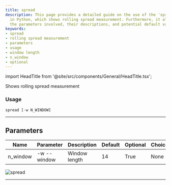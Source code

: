 ```yaml
---
title: spread
description: This page provides a detailed guide on the use of the 'spread' function
  in Python, which shows rolling spread measurement. Furthermore, it also presents
  the parameters involved, their descriptions, and potential default values.
keywords:
- spread
- rolling spread measurement
- parameters
- usage
- window length
- n_window
- optional
---
```


import HeadTitle from '@site/src/components/General/HeadTitle.tsx';

<HeadTitle title="economy /qa/spread - Reference | OpenBB Terminal Docs" />

Shows rolling spread measurement

### Usage

```python wordwrap
spread [-w N_WINDOW]
```

---

## Parameters

| Name | Parameter | Description | Default | Optional | Choices |
| ---- | --------- | ----------- | ------- | -------- | ------- |
| n_window | -w  --window | Window length | 14 | True | None |

![spread](https://user-images.githubusercontent.com/46355364/154308406-f20812a4-fa04-4937-b8de-dc27042f7462.png)

---
